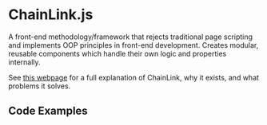 # ChainLink.js

A front-end methodology/framework that rejects traditional page scripting and implements OOP principles in front-end development. Creates modular, reusable components which handle their own logic and properties internally.

See [this webpage]() for a full explanation of ChainLink, why it exists, and what problems it solves.

## Code Examples